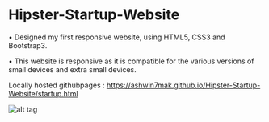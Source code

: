 # Hipster-Startup-Website

•	Designed my first responsive website, using HTML5, CSS3 and Bootstrap3.

•	This website is responsive as it is compatible for the various versions of small devices and extra small devices.


Locally hosted githubpages : https://ashwin7mak.github.io/Hipster-Startup-Website/startup.html


![alt tag](https://s11.postimg.org/gttfm5koz/Hipster.png)
